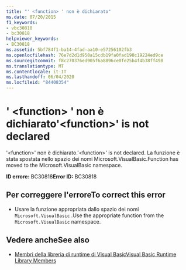```yaml
---
title: "' <function> ' non è dichiarato"
ms.date: 07/20/2015
f1_keywords:
- vbc30818
- bc30818
helpviewer_keywords:
- BC30818
ms.assetid: 5bf784f1-ba14-4fad-aa10-e57256102fb3
ms.openlocfilehash: 76e7d2d1d958a15cdb19fa0fad198c19224ed9ce
ms.sourcegitcommit: f8c270376ed905f6a8896ce0fe25b4f4b38ff498
ms.translationtype: MT
ms.contentlocale: it-IT
ms.lasthandoff: 06/04/2020
ms.locfileid: "84408354"
---
```

# <a name="function-is-not-declared"></a><span data-ttu-id="9a8b7-102">' \<function> ' non è dichiarato</span><span class="sxs-lookup"><span data-stu-id="9a8b7-102">'\<function>' is not declared</span></span>
<span data-ttu-id="9a8b7-103">'\<function>' non è dichiarato.</span><span class="sxs-lookup"><span data-stu-id="9a8b7-103">'\<function>' is not declared.</span></span> <span data-ttu-id="9a8b7-104">La funzione è stata spostata nello spazio dei nomi Microsoft.VisualBasic.</span><span class="sxs-lookup"><span data-stu-id="9a8b7-104">Function has moved to the Microsoft.VisualBasic namespace.</span></span>  
  
 <span data-ttu-id="9a8b7-105">**ID errore:** BC30818</span><span class="sxs-lookup"><span data-stu-id="9a8b7-105">**Error ID:** BC30818</span></span>  
  
## <a name="to-correct-this-error"></a><span data-ttu-id="9a8b7-106">Per correggere l'errore</span><span class="sxs-lookup"><span data-stu-id="9a8b7-106">To correct this error</span></span>  
  
- <span data-ttu-id="9a8b7-107">Usare la funzione appropriata dallo spazio dei nomi `Microsoft.VisualBasic` .</span><span class="sxs-lookup"><span data-stu-id="9a8b7-107">Use the appropriate function from the `Microsoft.VisualBasic` namespace.</span></span>  
  
## <a name="see-also"></a><span data-ttu-id="9a8b7-108">Vedere anche</span><span class="sxs-lookup"><span data-stu-id="9a8b7-108">See also</span></span>

- [<span data-ttu-id="9a8b7-109">Membri della libreria di runtime di Visual Basic</span><span class="sxs-lookup"><span data-stu-id="9a8b7-109">Visual Basic Runtime Library Members</span></span>](../language-reference/runtime-library-members.md)
